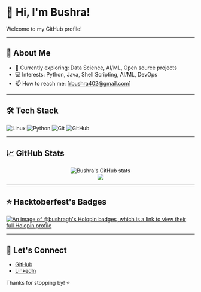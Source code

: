 # 👋 Hi, I'm Bushra!

Welcome to my GitHub profile!  

---

## 🚀 About Me

- 🌱 Currently exploring: Data Science, AI/ML, Open source projects
- 💻 Interests: Python, Java, Shell Scripting, AI/ML, DevOps
- 📫 How to reach me: [rbushra402@gmail.com]

---

## 🛠️ Tech Stack

![Linux](https://img.shields.io/badge/Linux-FCC624?style=flat&logo=linux&logoColor=black)
![Python](https://img.shields.io/badge/Python-3776AB?style=flat&logo=python&logoColor=white)
![Git](https://img.shields.io/badge/Git-F05032?style=flat&logo=git&logoColor=white)
![GitHub](https://img.shields.io/badge/GitHub-181717?style=flat&logo=github&logoColor=white)

---

## 📈 GitHub Stats

<p align="center">
  <img src="https://github-readme-stats.vercel.app/api?username=Bushra-gh&show_icons=true&theme=github_dark" alt="Bushra's GitHub stats" />
  <br />
  <img src="https://github-readme-streak-stats.herokuapp.com/?user=Bushra-gh&theme=github-dark" />
</p>

---

## ⭐️ Hacktoberfest's Badges

[![An image of @bushragh's Holopin badges, which is a link to view their full Holopin profile](https://holopin.me/bushragh)](https://holopin.io/@bushragh)


---

## 📢 Let's Connect

- [GitHub](https://github.com/Bushra-gh)
- [LinkedIn](www.linkedin.com/in/bushra-rahman-495aaa345)

Thanks for stopping by! ⭐
